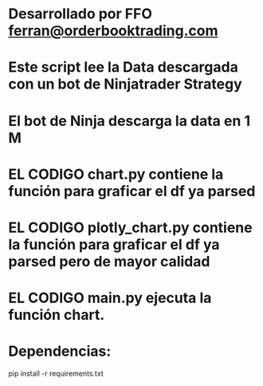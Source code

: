 # Desarrollado por FFO ferran@orderbooktrading.com
# Este script lee la Data descargada con un bot de Ninjatrader Strategy
# El bot de Ninja descarga la data en 1 M

# EL CODIGO chart.py contiene la función para graficar el df ya parsed
# EL CODIGO plotly_chart.py contiene la función para graficar el df ya parsed pero de mayor calidad
# EL CODIGO main.py  ejecuta la función chart.


# Dependencias:
pip install -r requirements.txt
